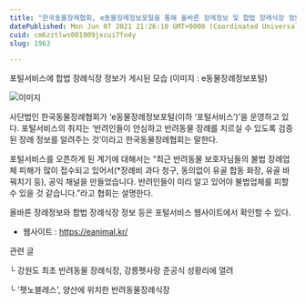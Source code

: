 ```yaml
---
title: "한국동물장례협회, e동물장례정보포털을 통해 올바른 장례정보 및 합법 장례식장 정보 제공"
datePublished: Mon Jun 07 2021 21:26:10 GMT+0000 (Coordinated Universal Time)
cuid: cm6zztlws001909jxcui7fo4y
slug: 1963

---
```



포털서비스에 합법 장례식장 정보가 게시된 모습 (이미지 : e동물장례정보포털)

![이미지](https://cdn.hashnode.com/res/hashnode/image/upload/v1739248786830/c92bd00f-3db2-4dce-a75f-a36ccbc3e057.png)

사단법인 한국동물장례협회가 ‘e동물장례정보포털(이하 ‘포털서비스’)’을 운영하고 있다. 포털서비스의 취지는 ‘반려인들이 안심하고 반려동물 장례를 치르실 수 있도록 검증된 장례 정보를 알려주는 것’이라고 한국동물장례협회는 말한다.

포털서비스를 오픈하게 된 계기에 대해서는 “최근 반려동물 보호자님들의 불법 장례업체 피해가 많이 접수되고 있어서(*장례비 과다 청구, 동의없이 유골 합동 화장, 유골 바꿔치기 등), 공익 채널을 만들었습니다. 반려인들이 미리 알고 있어야 불법업체를 피할 수 있을 것 같습니다.”라고 협회는 설명한다.

올바른 장례정보와 합법 장례식장 정보 등은 포털서비스 웹사이트에서 확인할 수 있다.

- 웹사이트 : https://eanimal.kr/

관련 글

└ 강원도 최초 반려동물 장례식장, 강릉펫사랑 준공식 성황리에 열려

└ '펫노블레스', 양산에 위치한 반려동물장례식장